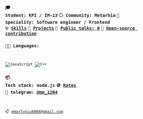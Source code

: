 ### <code>🎓 Student: KPI / IM-13</code> <code>⚪ Community: Metarhia</code> <code>👷 Speciality: Software engineer / Frontend</code><br> <code>💡 [Skills](SKILLS.md)</code> <code>🧻 [Projects](PROJECTS.md)</code> <code>📢 [Public talks: 0](TALKS.md)</code> <code>👀 [Open-source contribution](CONTRIBUTION.md)</code><br>
### <code>🧑‍💻 Languages: 
![JavaScript](https://img.shields.io/badge/-JavaScript-000000?style=flat-square&logo=JAVASCRIPT)
![C++](https://img.shields.io/badge/-C++-000000?style=flat-square&logo=C%2b%2b) </code>
### <code>📦 Tech stack: node.js</code> <code>🪙 [Rates](RATES.md)</code><br> <code>💬 telegram: [@mm_1204](https://telegram.me/@mm_1204)</code> <code>
📫 [mmartyniuk004@gmail.com](mailto:mmartyniuk004@gmail.com)</code>